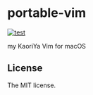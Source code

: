 # portable-vim

[![test](https://github.com/sasaplus1/portable-vim/workflows/test/badge.svg)](https://github.com/sasaplus1/portable-vim/actions?query=workflow%3Atest)

my KaoriYa Vim for macOS

## License

The MIT license.
